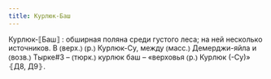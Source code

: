 ```yaml
---
title: Курлюк-Баш
---
```


Курлюк-⟦Баш⟧
: обширная поляна среди густого леса; на ней несколько источников. В ⦅верх.⦆ ⦅р.⦆ Курлюк-Су, между ⦅масс.⦆ Демерджи-яйла и ⦅возв.⦆ Тырке#3 – ⦅тюрк.⦆ курлюк баш – «верховья ⦅р.⦆ Курлюк (-Су)» ⦃Д8, Д9⦄.
